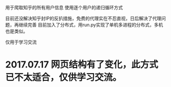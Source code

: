 
 用于爬取知乎的所有用户信息
 使用逐个用户的递归循环方式

 目前还没解决知乎封IP的反扒措施，免费的代理实在不忍直视，日后解决了代理问题，再继续完善
 目前加入了分布式，用run.py实现了单机多进程的分布式，多机也是类似。

 仅用于学习交流
# 2017.07.17 网页结构有了变化，此方式已不太适合，仅供学习交流。